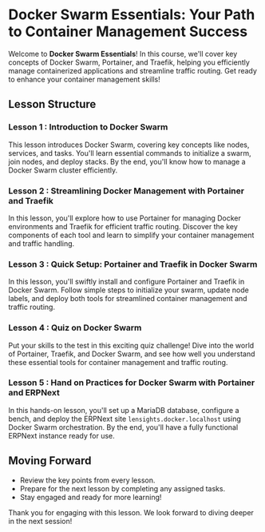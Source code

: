 
# Docker Swarm Essentials: Your Path to Container Management Success
Welcome to **Docker Swarm Essentials**! In this course, we'll cover key concepts of Docker Swarm, Portainer, and Traefik, helping you efficiently manage containerized applications and streamline traffic routing. Get ready to enhance your container management skills!

## Lesson Structure

### Lesson 1 : Introduction to Docker Swarm

This lesson introduces Docker Swarm, covering key concepts like nodes, services, and tasks. You'll learn essential commands to initialize a swarm, join nodes, and deploy stacks. By the end, you'll know how to manage a Docker Swarm cluster efficiently.

### Lesson 2 : Streamlining Docker Management with Portainer and Traefik

In this lesson, you'll explore how to use Portainer for managing Docker environments and Traefik for efficient traffic routing. Discover the key components of each tool and learn to simplify your container management and traffic handling.
### Lesson 3 : Quick Setup: Portainer and Traefik in Docker Swarm

In this lesson, you'll swiftly install and configure Portainer and Traefik in Docker Swarm. Follow simple steps to initialize your swarm, update node labels, and deploy both tools for streamlined container management and traffic routing.

### Lesson 4 : Quiz on Docker Swarm
Put your skills to the test in this exciting quiz challenge! Dive into the world of Portainer, Traefik, and Docker Swarm, and see how well you understand these essential tools for container management and traffic routing.

### Lesson 5 : Hand on Practices for Docker Swarm with Portainer and ERPNext

In this hands-on lesson, you'll set up a MariaDB database, configure a bench, and deploy the ERPNext site `lensights.docker.localhost` using Docker Swarm orchestration. By the end, you'll have a fully functional ERPNext instance ready for use.

## Moving Forward

-   Review the key points from every lesson.
-   Prepare for the next lesson by completing any assigned tasks.
-   Stay engaged and ready for more learning!

Thank you for engaging with this lesson. We look forward to diving deeper in the next session!
<!--stackedit_data:
eyJoaXN0b3J5IjpbLTI3MjE3OTE1OSwtMTE5OTgwNjM2LC03NT
E1NjIyMjQsLTgyNDQ4NTc4LDIwMDkyMTcwNywtMjEyNDkyODgy
Nl19
-->
